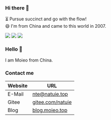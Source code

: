 ### Hi there 👋

⏳ Pursue succinct and go with the flow!  
😄 I'm from China and came to this world in 2007.

<img src="https://github-profile-summary-cards.vercel.app/api/cards/profile-details?username=natuie&theme=vue" />

<img src="https://github-readme-stats.vercel.app/api?username=natuie&show_icons=true&icon_color=CE1D2D&text_color=718096&bg_color=ffffff&hide_title=true" />

<img src="https://github-readme-stats.vercel.app/api/top-langs/?username=natuie&layout=compact"/>

### Hello 👋 
I am Moieo from China.

### Contact me
| Website | URL |
| --- | --- |
| E-Mail | [nte@natuie.top](mailto:nte@natuie.top) |
| Gitee | [gitee.com/natuie](https://gitee.com/natuie) |
| Blog | [blog.moieo.top](https://blog.natuie.top) |

